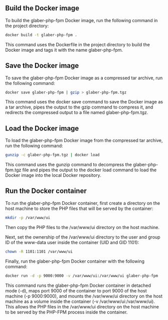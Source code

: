 ## Build the Docker image

To build the glaber-php-fpm Docker image, run the following command in the project directory:

```bash
docker build -t glaber-php-fpm .
```

This command uses the Dockerfile in the project directory to build the Docker image and tags it with the name glaber-php-fpm.

## Save the Docker image

To save the glaber-php-fpm Docker image as a compressed tar archive, run the following command:
```bash
docker save glaber-php-fpm | gzip > glaber-php-fpm.tgz
```

This command uses the docker save command to save the Docker image as a tar archive, pipes the output to the gzip command to compress it, and redirects the compressed output to a file named glaber-php-fpm.tgz.

## Load the Docker image

To load the glaber-php-fpm Docker image from the compressed tar archive, run the following command:

```bash
gunzip -c glaber-php-fpm.tgz | docker load
```

This command uses the gunzip command to decompress the glaber-php-fpm.tgz file and pipes the output to the docker load command to load the Docker image into the local Docker repository.

## Run the Docker container

To run the glaber-php-fpm Docker container, first create a directory on the host machine to store the PHP files that will be served by the container:

```bash
mkdir -p /var/www/ui
```
Then copy the PHP files to the /var/www/ui directory on the host machine.

Next, set the ownership of the /var/www/ui directory to the user and group ID of the www-data user inside the container (UID and GID 1101):

```bash
chown -R 1101:1101 /var/www/ui
```

Finally, run the glaber-php-fpm Docker container with the following command:

```bash
docker run -d -p 9000:9000 -v /var/www/ui:/var/www/ui glaber-php-fpm
```

This command runs the glaber-php-fpm Docker container in detached mode (-d), maps port 9000 of the container to port 9000 of the host machine (-p 9000:9000), and mounts the /var/www/ui directory on the host machine as a volume inside the container (-v /var/www/ui:/var/www/ui). This allows the PHP files in the /var/www/ui directory on the host machine to be served by the PHP-FPM process inside the container.
